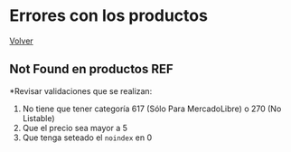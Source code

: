 # Errores con los productos

[Volver](/index)

## Not Found en productos REF
*Revisar validaciones que se realizan:

1. No tiene que tener categoría 617 (Sólo Para MercadoLibre) o 270 (No Listable)
2. Que el precio sea mayor a 5
3. Que tenga seteado el `noindex` en 0
    